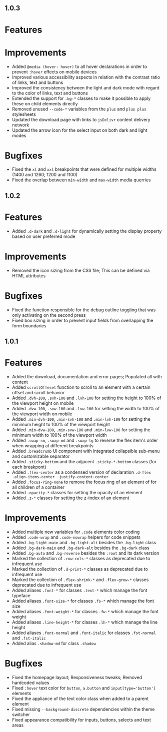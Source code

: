 ## 1.0.3

# Features

# Improvements

- Added `@media (hover: hover)` to all hover declarations in order to prevent `:hover` effects on mobile devices
- Improved various accessibility aspects in relation with the contrast ratio of links, text and buttons
- Improved the consistency between the light and dark mode with regard to the color of links, text and buttons
- Extended the support for `.bg-*` classes to make it possible to apply these on child elements directly
- Removed unused `--code-*` variables from the `plus` and `plus plus` stylesheets
- Updated the download page with links to `jsDelivr` content delivery network
- Updated the arrow icon for the select input on both dark and light modes

# Bugfixes

- Fixed the `xl` and `xxl` breakpoints that were defined for multiple widths (1400 and 1260; 1200 and 1100)
- Fixed the overlap between `min-width` and `max-width` media querries

## 1.0.2

# Features

- Added `.d-dark` and `.d-light` for dynamically setting the display property based on user preferred mode

# Improvements

- Removed the icon sizing from the CSS file; This can be defined via HTML attributes

# Bugfixes

- Fixed the function responsible for the debug outline toggling that was only activating on the second press
- Fixed box sizing in order to prevent input fields from overlapping the form boundaries

## 1.0.1

# Features

- Added the download, documentation and error pages; Populated all with content
- Added `scrollOffeset` function to scroll to an element with a certain offset and scroll behavior
- Added `.dvh-100`, `.svh-100` and `.lvh-100` for setting the height to 100% of the viewport height on mobile
- Added `.dvw-100`, `.svw-100` and `.lvw-100` for setting the width to 100% of the viewport width on mobile
- Added `.min-dvh-100`, `.min-svh-100` and `.min-lvh-100` for setting the minimum height to 100% of the viewport height
- Added `.min-dvw-100`, `.min-svw-100` and `.min-lvw-100` for setting the minimum width to 100% of the viewport width
- Added `.swap-sm`, `.swap-md` and `.swap-lg` to reverse the flex item's order when wrapping at different breakpoints
- Added `.breadcrumb` UI component with integrated collapsible sub-menu and customizable separator
- Added `.sticky-bottom` and the adjacent `.sticky-*-bottom` classes (for each breakpont)
- Added `.flex-center` as a condensed version of declaration `.d-flex .align-items-center .justify-content-center`
- Added `.focus-ring-none` to remove the focus ring of an element of for all children of a container
- Added `.opacity-*` classes for setting the opacity of an element
- Added `.z-*` classes for setting the z-index of an element

# Improvements

- Added multiple new variables for `.code` elements color coding
- Added `.code-wrap` and `.code-nowrap` helpers for code snippets
- Added `.bg-light-main` and `.bg-light-alt` besides the `.bg-light` class
- Added `.bg-dark-main` and `.bg-dark-alt` besides the `.bg-dark` class
- Added `.bg-auto` and `.bg-reverse` besides the `:root` and its dark version
- Marked the collection of `.row-cols-*` classes as deprecated due to infrequent use
- Marked the collection of `.d-print-*` classes as deprecated due to infrequent use
- Marked the collection of `.flex-shrink-*` and `.flex-grow-*` classes deprecated due to infrequent use
- Added aliases `.font-*` for classes `.text-*` which manage the font typeface
- Added aliases `.font-size-*` for classes `.fs-*` which manage the font size
- Added aliases `.font-weight-*` for classes `.fw-*` which manage the font weight
- Added aliases `.line-height-*` for classes `.lh-*` which manage the line height
- Added aliases `.font-normal` and `.font-italic` for classes `.fst-normal` and `.fst-italic`
- Added alias `.shadow-md` for class `.shadow`

# Bugfixes

- Fixed the homepage layout; Responsiveness tweaks; Removed hardcoded values
- Fixed `:hover` text color for `button`, `a.button` and `input[type='button']` elements
- Fixed the appliance of the text color class when added to a parent element
- Fixed missing `--background-discrete` dependencies within the theme switcher
- Fixed appearance compatibility for inputs, buttons, selects and text areas
